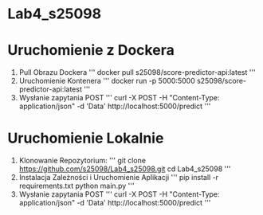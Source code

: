 # Lab4_s25098

# Uruchomienie z Dockera
1. Pull Obrazu Dockera
   '''
   docker pull s25098/score-predictor-api:latest
   '''
2. Uruchomienie Kontenera
   '''
   docker run -p 5000:5000 s25098/score-predictor-api:latest
   '''
3. Wysłanie zapytania POST
   '''
   curl -X POST -H "Content-Type: application/json" -d 'Data' http://localhost:5000/predict
   '''

# Uruchomienie Lokalnie
1. Klonowanie Repozytorium:
   '''
   git clone https://github.com/s25098/Lab4_s25098.git
   cd Lab4_s25098
   '''
2. Instalacja Zależności i Uruchomienie Aplikacji
   '''
   pip install -r requirements.txt
   python main.py
   '''
3. Wysłanie zapytania POST
   '''
   curl -X POST -H "Content-Type: application/json" -d 'Data' http://localhost:5000/predict
   '''
